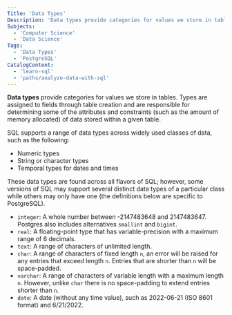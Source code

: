 ```yaml
---
Title: 'Data Types'
Description: 'Data types provide categories for values we store in tables.'
Subjects:
  - 'Computer Science'
  - 'Data Science'
Tags:
  - 'Data Types'
  - 'PostgreSQL'
CatalogContent:
  - 'learn-sql'
  - 'paths/analyze-data-with-sql'
---
```


**Data types** provide categories for values we store in tables. Types are assigned to fields through table creation and are responsible for determining some of the attributes and constraints (such as the amount of memory allocated) of data stored within a given table.

SQL supports a range of data types across widely used classes of data, such as the following:

- Numeric types
- String or character types
- Temporal types for dates and times

These data types are found across all flavors of SQL; however, some versions of SQL may support several distinct data types of a particular class while others may only have one (the definitions below are specific to PostgreSQL).

- `integer`: A whole number between -2147483648 and 2147483647. Postgres also includes alternatives `smallint` and `bigint`.
- `real`: A floating-point type that has variable-precision with a maximum range of 6 decimals.
- `text`: A range of characters of unlimited length.
- `char`: A range of characters of fixed length `n`, an error will be raised for any entries that exceed length `n`. Entries that are shorter than `n` will be space-padded.
- `varchar`: A range of characters of variable length with a maximum length `n`. However, unlike `char` there is no space-padding to extend entries shorter than `n`.
- `date`: A date (without any time value), such as 2022-06-21 (ISO 8601 format) and 6/21/2022.

